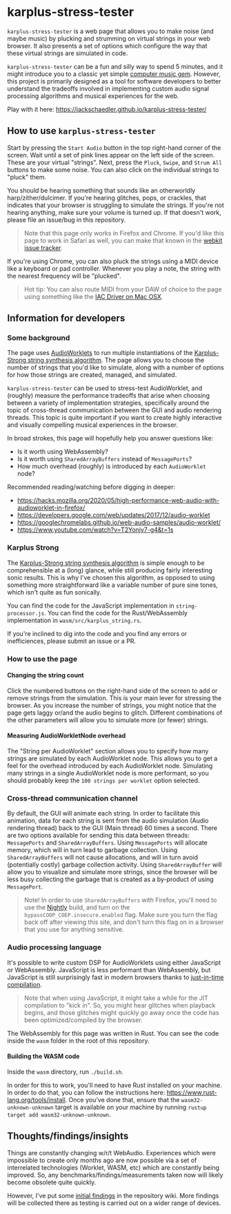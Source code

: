 # karplus-stress-tester

`karplus-stress-tester` is a web page that allows you to make noise (and maybe music) by plucking and strumming on virtual strings in your web browser. It also presents a set of options which configure the way that these virtual strings are simulated in code.

`karplus-stress-tester` can be a fun and silly way to spend 5 minutes, and it might introduce you to a classic yet simple [computer music gem](https://en.wikipedia.org/wiki/Karplus%E2%80%93Strong_string_synthesis). However, this project is primarily designed as a tool for software developers to better understand the tradeoffs involved in implementing custom audio signal processing algorithms and musical experiences for the web.

Play with it here: https://jackschaedler.github.io/karplus-stress-tester/

## How to use `karplus-stress-tester`

Start by pressing the `Start Audio` button in the top right-hand corner of the screen. Wait until a set of pink lines appear on the left side of the screen. These are your virtual "strings". Next, press the `Pluck`, `Swipe`, and `Strum All` buttons to make some noise. You can also click on the individual strings to "pluck" them. 

You should be hearing something that sounds like an otherworldly harp/zither/dulcimer. If you're hearing glitches, pops, or crackles, that indicates that your browser is struggling to simulate the strings. If you're not hearing anything, make sure your volume is turned up. If that doesn't work, please file an issue/bug in this repository.

> Note that this page only works in Firefox and Chrome. If you'd like this page to work in Safari as well, you can make that known in the [webkit issue tracker](https://bugs.webkit.org/show_bug.cgi?id=182506).

If you're using Chrome, you can also pluck the strings using a MIDI device like a keyboard or pad controller. Whenever you play a note, the string with the nearest frequency will be "plucked".

> Hot tip: You can also route MIDI from your DAW of choice to the page using something like the [IAC Driver on Mac OSX](https://help.ableton.com/hc/en-us/articles/209774225-How-to-setup-a-virtual-MIDI-bus).


## Information for developers

### Some background
The page uses [AudioWorklets](https://developers.google.com/web/updates/2017/12/audio-worklet) to run multiple instantiations of the [Karplus-Strong string synthesis algorithm](https://en.wikipedia.org/wiki/Karplus%E2%80%93Strong_string_synthesis). The page allows you to choose the number of strings that you'd like to simulate, along with a number of options for how those strings are created, managed, and simulated.

`karplus-stress-tester` can be used to stress-test AudioWorklet, and (roughly) measure the performance tradeoffs that arise when choosing between a variety of implementation strategies, specifically around the topic of cross-thread communication between the GUI and audio rendering threads. This topic is quite important if you want to create highly interactive and visually compelling musical experiences in the browser.

In broad strokes, this page will hopefully help you answer questions like:
* Is it worth using WebAssembly?
* Is it worth using `SharedArrayBuffers` instead of `MessagePorts`?
* How much overhead (roughly) is introduced by each `AudioWorklet` node?

Recommended reading/watching before digging in deeper: 
* https://hacks.mozilla.org/2020/05/high-performance-web-audio-with-audioworklet-in-firefox/
* https://developers.google.com/web/updates/2017/12/audio-worklet
* https://googlechromelabs.github.io/web-audio-samples/audio-worklet/
* https://www.youtube.com/watch?v=T2Yonjy7-g4&t=1s

### Karplus Strong
The [Karplus-Strong string synthesis algorithm](https://en.wikipedia.org/wiki/Karplus%E2%80%93Strong_string_synthesis) is simple enough to be comprehensible at a (long) glance, while still producing fairly interesting sonic results. This is why I've chosen this algorithm, as opposed to using something more straightforward like a variable number of pure sine tones, which isn't quite as fun sonically.

You can find the code for the JavaScript implementation in `string-processor.js`.
You can find the code for the Rust/WebAssembly implementation in `wasm/src/karplus_string.rs`.

If you're inclined to dig into the code and you find any errors or inefficiences, please submit an issue or a PR.

### How to use the page

#### Changing the string count
Click the numbered buttons on the right-hand side of the screen to add or remove strings from the simulation. This is your main lever for stressing the browser. As you increase the number of strings, you might notice that the page gets laggy or/and the audio begins to glitch. Different combinations of the other parameters will allow you to simulate more (or fewer) strings.

#### Measuring AudioWorkletNode overhead
The "String per AudioWorklet" section allows you to specify how many strings are simulated by each AudioWorklet node. This allows you to get a feel for the overhead introduced by each AudioWorklet node. Simulating many strings in a single AudioWorklet node is more performant, so you should probably keep the `100 strings per worklet` option selected.

### Cross-thread communication channel
By default, the GUI will animate each string. In order to facilitate this animation, data for each string is sent from the audio simulation (Audio rendering thread) back to the GUI (Main thread) 60 times a second. There are two options available for sending this data between threads: `MessagePorts` and `SharedArrayBuffers`. Using `MessagePorts` will allocate memory, which will in turn lead to garbage collection. Using `SharedArrayBuffers` will not cause allocations, and will in turn avoid (potentially costly) garbage collection activity. Using `SharedArrayBuffer` will allow you to visualize and simulate more strings, since the browser will be less busy collecting the garbage that is created as a by-product of using `MessagePort`.

> Note! In order to use `SharedArrayBuffers` with Firefox, you'll need to use the [Nightly](https://www.mozilla.org/en-US/firefox/channel/desktop/) build, and turn on the `bypassCOOP_COEP.insecure.enabled` flag. Make sure you turn the flag back off after viewing this site, and don't turn this flag on in a browser that you use for anything sensitive.

### Audio processing language
It's possible to write custom DSP for AudioWorklets using either JavaScript or WebAssembly. JavaScript is less performant than WebAssembly, but JavaScript is still surprisingly fast in modern browsers thanks to [just-in-time compilation](https://hacks.mozilla.org/2017/02/a-crash-course-in-just-in-time-jit-compilers/).

> Note that when using JavaScript, it might take a while for the JIT compilation to "kick in". So, you might hear glitches when playback begins, and those glitches might quickly go away once the code has been optimized/compiled by the browser.

The WebAssembly for this page was written in Rust. You can see the code inside the `wasm` folder in the root of this repository.

#### Building the WASM code

Inside the `wasm` directory, run `./build.sh`. 

In order for this to work, you'll need to have Rust installed on your machine. In order to do that, you can follow the instructions here: https://www.rust-lang.org/tools/install. Once you've done that, ensure that the `wasm32-unknown-unknown` target is available on your machine by running `rustup target add wasm32-unknown-unknown`.

## Thoughts/findings/insights

Things are constantly changing w/r/t WebAudio. Experiences which were impossible to create only months ago are now possible via a set of interrelated technologies (Worklet, WASM, etc) which are constantly being improved. So, any benchmarks/findings/measurements taken now will likely become obsolete quite quickly.

However, I've put some [initial findings](https://github.com/jackschaedler/karplus-stress-tester/wiki) in the repository wiki. More findings will be collected there as testing is carried out on a wider range of devices.


